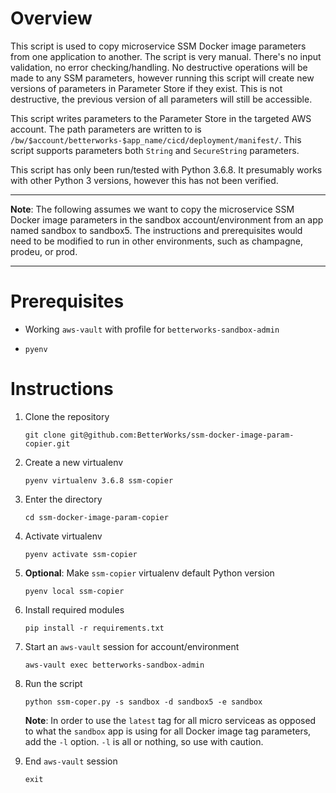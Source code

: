 # Overview

This script is used to copy microservice SSM Docker image parameters from one application to another. The script is very manual. There's no input validation, no error checking/handling. No destructive operations will be made to any SSM parameters, however running this script will create new versions of parameters in Parameter Store if they exist. This is not destructive, the previous version of all parameters will still be accessible.

This script writes parameters to the Parameter Store in the targeted AWS account. The path parameters are written to is `/bw/$account/betterworks-$app_name/cicd/deployment/manifest/`. This script supports parameters both `String` and `SecureString` parameters. 

This script has only been run/tested with Python 3.6.8. It presumably works with other Python 3 versions, however this has not been verified.

---

**Note**: The following assumes we want to copy the microservice SSM Docker image parameters in the sandbox account/environment from an app named sandbox to sandbox5. The instructions and prerequisites would need to be modified to run in other environments, such as champagne, prodeu, or prod.

---

# Prerequisites

* Working `aws-vault` with profile for `betterworks-sandbox-admin`

* `pyenv`

# Instructions

1. Clone the repository

    `git clone git@github.com:BetterWorks/ssm-docker-image-param-copier.git`

2. Create a new virtualenv

   `pyenv virtualenv 3.6.8 ssm-copier`

3. Enter the directory

    `cd ssm-docker-image-param-copier`

4. Activate virtualenv

    `pyenv activate ssm-copier`

5. **Optional**: Make `ssm-copier` virtualenv default Python version

    `pyenv local ssm-copier`

6. Install required modules

    `pip install -r requirements.txt`

7. Start an `aws-vault` session for account/environment

    `aws-vault exec betterworks-sandbox-admin`

8. Run the script

    `python ssm-coper.py -s sandbox -d sandbox5 -e sandbox`
    
    **Note**: In order to use the `latest` tag for all micro serviceas as opposed to what the `sandbox` app is using for all Docker image tag parameters, add the `-l` option. `-l` is all or nothing, so use with caution.

9. End `aws-vault` session

    `exit`
